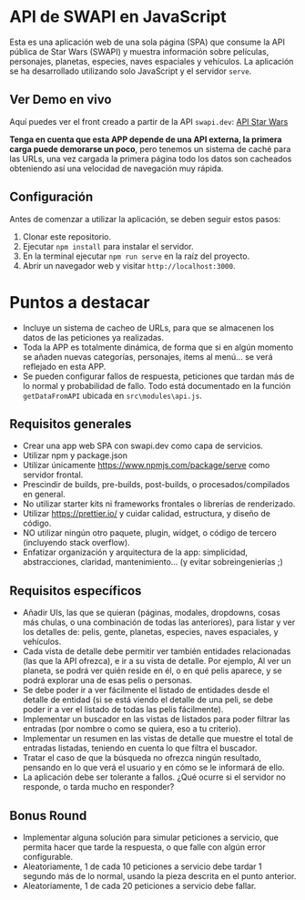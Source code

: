 # API de SWAPI en JavaScript

Esta es una aplicación web de una sola página (SPA) que consume la API pública de Star Wars (SWAPI) y muestra información sobre películas, personajes, planetas, especies, naves espaciales y vehículos. La aplicación se ha desarrollado utilizando solo JavaScript y el servidor `serve`.

## Ver Demo en vivo

Aquí puedes ver el front creado a partir de la API `swapi.dev`: [API Star Wars](https://swapi.jamusa.es/)

**Tenga en cuenta que esta APP depende de una API externa, la primera carga puede demorarse un poco**, pero tenemos un sistema de caché para las URLs, una vez cargada la primera página todo los datos son cacheados obteniendo así una velocidad de navegación muy rápida.

## Configuración

Antes de comenzar a utilizar la aplicación, se deben seguir estos pasos:

1. Clonar este repositorio.
2. Ejecutar `npm install` para instalar el servidor.
3. En la terminal ejecutar `npm run serve` en la raíz del proyecto.
4. Abrir un navegador web y visitar `http://localhost:3000`.

# Puntos a destacar
- Incluye un sistema de cacheo de URLs, para que se almacenen los datos de las peticiones ya realizadas.
- Toda la APP es totalmente dinámica, de forma que si en algún momento se añaden nuevas categorías, personajes, items al menú... se verá reflejado en esta APP.
- Se pueden configurar fallos de respuesta, peticiones que tardan más de lo normal y probabilidad de fallo. Todo está documentado en la función `getDataFromAPI` ubicada en `src\modules\api.js`.

## Requisitos generales

- Crear una app web SPA con swapi.dev como capa de servicios.
- Utilizar npm y package.json
- Utilizar únicamente https://www.npmjs.com/package/serve como servidor frontal.
- Prescindir de builds, pre-builds, post-builds, o procesados/compilados en general.
- No utilizar starter kits ni frameworks frontales o librerías de renderizado.
- Utilizar https://prettier.io/ y cuidar calidad, estructura, y diseño de código.
- NO utilizar ningún otro paquete, plugin, widget, o código de tercero (incluyendo stack overflow).
- Enfatizar organización y arquitectura de la app: simplicidad, abstracciones, claridad, mantenimiento... (y evitar sobreingenierías ;)

## Requisitos específicos

- Añadir UIs, las que se quieran (páginas, modales, dropdowns, cosas más chulas, o una combinación de todas las anteriores), para listar y ver los detalles de: pelis, gente, planetas, especies, naves espaciales, y vehículos.
- Cada vista de detalle debe permitir ver también entidades relacionadas (las que la API ofrezca), e ir a su vista de detalle. Por ejemplo, Al ver un planeta, se podrá ver quién reside en él, o en qué pelis aparece, y se podrá explorar una de esas pelis o personas.
- Se debe poder ir a ver fácilmente el listado de entidades desde el detalle de entidad (si se está viendo el detalle de una peli, se debe poder ir a ver el listado de todas las pelis fácilmente).
- Implementar un buscador en las vistas de listados para poder filtrar las entradas (por nombre o como se quiera, eso a tu criterio).
- Implementar un resumen en las vistas de detalle que muestre el total de entradas listadas, teniendo en cuenta lo que filtra el buscador.
- Tratar el caso de que la búsqueda no ofrezca ningún resultado, pensando en lo que verá el usuario y en cómo se le informará de ello.
- La aplicación debe ser tolerante a fallos. ¿Qué ocurre si el servidor no responde, o tarda mucho en responder?

## Bonus Round

- Implementar alguna solución para simular peticiones a servicio, que permita
  hacer que tarde la respuesta, o que falle con algún error configurable.
- Aleatoriamente, 1 de cada 10 peticiones a servicio debe tardar 1 segundo más
  de lo normal, usando la pieza descrita en el punto anterior.
- Aleatoriamente, 1 de cada 20 peticiones a servicio debe fallar.